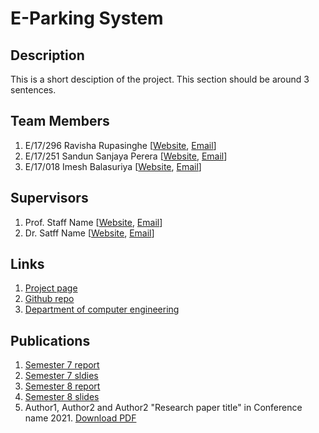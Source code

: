 
[//]: # (Please refer the instructions in below URL for the configurations)
[//]: # (https://projects.ce.pdn.ac.lk/docs/how-to-add-a-project)

# E-Parking System

## Description

This is a short desciption of the project. This section should be around 3 sentences.

## Team Members
1. E/17/296 Ravisha Rupasinghe [[Website](http://www.ce.pdn.ac.lk/e17-batch/), [Email](mailto:e17296@ce.pdn.ac.lk)]
2. E/17/251 Sandun Sanjaya Perera [[Website](http://www.ce.pdn.ac.lk/e17-batch/), [Email](mailto:e17251@ce.pdn.ac.lk)]
3. E/17/018 Imesh Balasuriya [[Website](http://www.ce.pdn.ac.lk/e17-batch/), [Email](mailto:e17018@ce.pdn.ac.lk)]


## Supervisors
1. Prof. Staff Name [[Website](http://www.ce.pdn.ac.lk/academic-staff/), [Email](mailto:lecturer@ce.pdn.ac.lk)]
2. Dr. Satff Name [[Website](http://www.ce.pdn.ac.lk/academic-staff/), [Email](mailto:lecturer@ce.pdn.ac.lk)]


## Links

1. [Project page](https://cepdnaclk.github.io/e17-3yp-E-Parking-System)
2. [Github repo](https://github.com/cepdnaclk/e17-3yp-E-Parking-System)
3. [Department of computer engineering](http://ce.pdn.ac.lk)


## Publications
1. [Semester 7 report](https://cepdnaclk.github.io/e15-4yp-minimal-template)
2. [Semester 7 sldies](https://cepdnaclk.github.io/e15-4yp-minimal-template)
3. [Semester 8 report](https://cepdnaclk.github.io/e15-4yp-minimal-template)
4. [Semester 8 slides](https://cepdnaclk.github.io/e15-4yp-minimal-template)
5. Author1, Author2 and Author2 "Research paper title" in Conference name 2021. [Download PDF ](https://cepdnaclk.github.io/e15-4yp-minimal-template)
